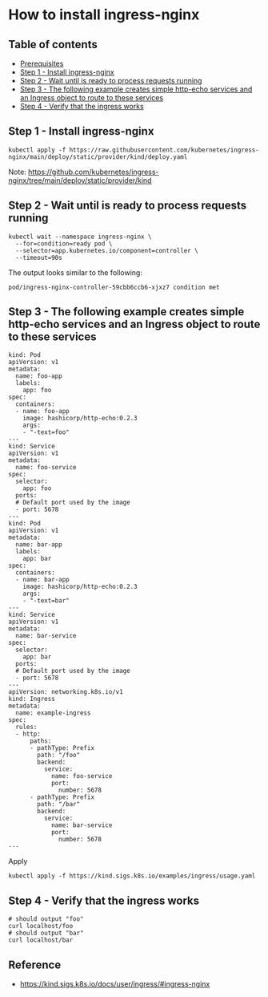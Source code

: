# How to install ingress-nginx
## Table of contents
  - [Prerequisites](#prerequisites)
  - [Step 1 - Install ingress-nginx](#step-1---install-ingress-nginx)
  - [Step 2 - Wait until is ready to process requests running](#step-2---wait-until-is-ready-to-process-requests-running)
  - [Step 3 - The following example creates simple http-echo services and an Ingress object to route to these services](#step-3---the-following-example-creates-simple-http-echo-services-and-an-ingress-object-to-route-to-these-services)
  - [Step 4 - Verify that the ingress works](#step-4---verify-that-the-ingress-works)
## Step 1 - Install ingress-nginx
```shell
kubectl apply -f https://raw.githubusercontent.com/kubernetes/ingress-nginx/main/deploy/static/provider/kind/deploy.yaml
```
Note: https://github.com/kubernetes/ingress-nginx/tree/main/deploy/static/provider/kind
## Step 2 - Wait until is ready to process requests running
```shell
kubectl wait --namespace ingress-nginx \
  --for=condition=ready pod \
  --selector=app.kubernetes.io/component=controller \
  --timeout=90s
```
The output looks similar to the following:
```shell
pod/ingress-nginx-controller-59cbb6ccb6-xjxz7 condition met
```
## Step 3 - The following example creates simple http-echo services and an Ingress object to route to these services
```shell
kind: Pod
apiVersion: v1
metadata:
  name: foo-app
  labels:
    app: foo
spec:
  containers:
  - name: foo-app
    image: hashicorp/http-echo:0.2.3
    args:
    - "-text=foo"
---
kind: Service
apiVersion: v1
metadata:
  name: foo-service
spec:
  selector:
    app: foo
  ports:
  # Default port used by the image
  - port: 5678
---
kind: Pod
apiVersion: v1
metadata:
  name: bar-app
  labels:
    app: bar
spec:
  containers:
  - name: bar-app
    image: hashicorp/http-echo:0.2.3
    args:
    - "-text=bar"
---
kind: Service
apiVersion: v1
metadata:
  name: bar-service
spec:
  selector:
    app: bar
  ports:
  # Default port used by the image
  - port: 5678
---
apiVersion: networking.k8s.io/v1
kind: Ingress
metadata:
  name: example-ingress
spec:
  rules:
  - http:
      paths:
      - pathType: Prefix
        path: "/foo"
        backend:
          service:
            name: foo-service
            port:
              number: 5678
      - pathType: Prefix
        path: "/bar"
        backend:
          service:
            name: bar-service
            port:
              number: 5678
---
```
Apply
```shell
kubectl apply -f https://kind.sigs.k8s.io/examples/ingress/usage.yaml
```
## Step 4 - Verify that the ingress works
```shell
# should output "foo"
curl localhost/foo
# should output "bar"
curl localhost/bar
```
## Reference
 - https://kind.sigs.k8s.io/docs/user/ingress/#ingress-nginx


